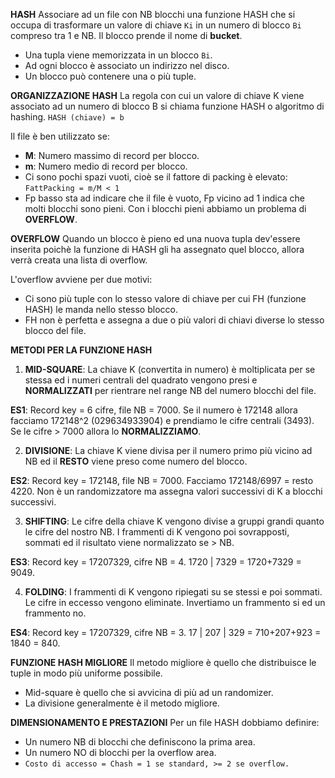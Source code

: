 **HASH**
Associare ad un file con NB blocchi una funzione HASH che si occupa di trasformare un valore di chiave `Ki` in un numero di blocco `Bi` compreso tra 1 e NB. Il blocco prende il nome di **bucket**.
- Una tupla viene memorizzata in un blocco `Bi`.
- Ad ogni blocco è associato un indirizzo nel disco.
- Un blocco può contenere una o più tuple.

**ORGANIZZAZIONE HASH**
La regola con cui un valore di chiave K viene associato ad un numero di blocco B si chiama funzione HASH o algoritmo di hashing. `HASH (chiave) = b`

Il file è ben utilizzato se:
- **M**: Numero massimo di record per blocco.
- **m**: Numero medio di record per blocco.
- Ci sono pochi spazi vuoti, cioè se il fattore di packing è elevato: `FattPacking = m/M < 1`
- Fp basso sta ad indicare che il file è vuoto, Fp vicino ad 1 indica che molti blocchi sono pieni. Con i blocchi pieni abbiamo un problema di **OVERFLOW**.

**OVERFLOW**
Quando un blocco è pieno ed una nuova tupla dev'essere inserita poichè la funzione di HASH gli ha assegnato quel blocco, allora verrà creata una lista di overflow.

L'overflow avviene per due motivi:
- Ci sono più tuple con lo stesso valore di chiave per cui FH (funzione HASH) le manda nello stesso blocco.
- FH non è perfetta e assegna a due o più valori di chiavi diverse lo stesso blocco del file.

**METODI PER LA FUNZIONE HASH**
1) **MID-SQUARE**: La chiave K (convertita in numero) è moltiplicata per se stessa ed i numeri centrali del quadrato vengono presi e **NORMALIZZATI** per rientrare nel range NB del numero blocchi del file.

**ES1**: Record key = 6 cifre, file NB = 7000. Se il numero è 172148 allora facciamo 172148^2 (029634933904) e prendiamo le cifre centrali (3493). Se le cifre > 7000 allora lo **NORMALIZZIAMO**.

2) **DIVISIONE**: La chiave K viene divisa per il numero primo più vicino ad NB ed il **RESTO** viene preso come numero del blocco.

**ES2**: Record key = 172148, file NB = 7000. Facciamo 172148/6997 = resto 4220. 
Non è un randomizzatore ma assegna valori successivi di K a blocchi successivi.

3) **SHIFTING**: Le cifre della chiave K vengono divise a gruppi grandi quanto le cifre del nostro NB.  I frammenti di K vengono poi sovrapposti, sommati ed il risultato viene normalizzato se > NB.

**ES3**: Record key = 17207329, cifre NB = 4. 1720 | 7329 = 1720+7329 = 9049.

4) **FOLDING**: I frammenti di K vengono ripiegati su se stessi e poi sommati. Le cifre in eccesso vengono eliminate. Invertiamo un frammento si ed un frammento no.

**ES4**: Record key = 17207329, cifre NB = 3. 17 | 207 | 329 = 710+207+923 = 1840 = 840.

**FUNZIONE HASH MIGLIORE**
Il metodo migliore è quello che distribuisce le tuple in modo più uniforme possibile.
- Mid-square è quello che si avvicina di più ad un randomizer.
- La divisione generalmente è il metodo migliore.

**DIMENSIONAMENTO E PRESTAZIONI**
Per un file HASH dobbiamo definire:
- Un numero NB di blocchi che definiscono la prima area.
- Un numero NO di blocchi per la overflow area.
- `Costo di accesso = Chash = 1 se standard, >= 2 se overflow.`

